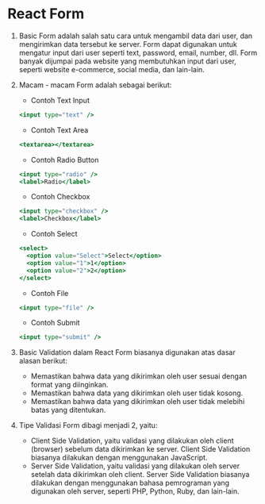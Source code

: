 # React Form

1. Basic Form adalah salah satu cara untuk mengambil data dari user, dan mengirimkan data tersebut ke server. Form dapat digunakan untuk mengatur input dari user seperti text, password, email, number, dll. Form banyak dijumpai pada website yang membutuhkan input dari user, seperti website e-commerce, social media, dan lain-lain.

2. Macam - macam Form adalah sebagai berikut:
    - Contoh Text Input

    ```jsx
    <input type="text" />
    ```

    - Contoh Text Area

    ```jsx
    <textarea></textarea>
    ```

    - Contoh Radio Button

    ```jsx
    <input type="radio" />
    <label>Radio</label>
    ```

    - Contoh Checkbox

    ```jsx
    <input type="checkbox" />
    <label>Checkbox</label>
    ```

    - Contoh Select

    ```jsx
    <select>
      <option value="Select">Select</option>
      <option value="1">1</option>
      <option value="2">2</option>
    </select>
    ```

    - Contoh File

    ```jsx
    <input type="file" />
    ```

    - Contoh Submit

    ```jsx
    <input type="submit" />
    ```

3. Basic Validation dalam React Form biasanya digunakan atas dasar alasan berikut:
    - Memastikan bahwa data yang dikirimkan oleh user sesuai dengan format yang diinginkan.
    - Memastikan bahwa data yang dikirimkan oleh user tidak kosong.
    - Memastikan bahwa data yang dikirimkan oleh user tidak melebihi batas yang ditentukan.

4. Tipe Validasi Form dibagi menjadi 2, yaitu:
    - Client Side Validation, yaitu validasi yang dilakukan oleh client (browser) sebelum data dikirimkan ke server. Client Side Validation biasanya dilakukan dengan menggunakan JavaScript.
    - Server Side Validation, yaitu validasi yang dilakukan oleh server setelah data dikirimkan oleh client. Server Side Validation biasanya dilakukan dengan menggunakan bahasa pemrograman yang digunakan oleh server, seperti PHP, Python, Ruby, dan lain-lain.
